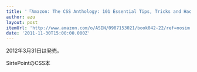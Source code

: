 ```yaml
---
title: '『Amazon: The CSS Anthology: 101 Essential Tips, Tricks and Hacks 4th Edition [Paperback]: Rachel Andrew』'
author: azu
layout: post
itemUrl: 'http://www.amazon.com/o/ASIN/0987153021/book042-22/ref=nosim'
date: '2011-11-30T15:00:00.000Z'
---
```

2012年3月31日は発売。

SirtePointのCSS本
